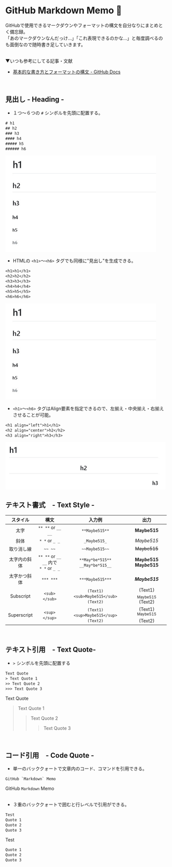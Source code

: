 # GitHub Markdown Memo 📝
  GitHubで使用できるマークダウンやフォーマットの構文を自分なりにまとめとく備忘録。  
  「あのマークダウンなんだっけ...」「これ表現できるのかな...」と毎度調べるのも面倒なので随時書き足していきます。  
  <br>
  
  ▼いつも参考にしてる記事・文献
  - [基本的な書き方とフォーマットの構文 - GitHub Docs](https://docs.github.com/ja/get-started/writing-on-github/getting-started-with-writing-and-formatting-on-github/basic-writing-and-formatting-syntax#quoting-text)
<br>

## 見出し - Heading -
  - １つ～６つの `#` シンボルを先頭に配置する。
  ```
  # h1
  ## h2
  ### h3
  #### h4
  ##### h5
  ###### h6
  ```
  <img src="/images/heading.jpg" alt="heading" height="300px">
  <br>
  
  - HTMLの `<h1>`～`<h6>` タグでも同様に"見出し"を生成できる。  
  ```
  <h1>h1</h1>
  <h2>h2</h2>
  <h3>h3</h3>
  <h4>h4</h4>
  <h5>h5</h5>
  <h6>h6</h6>
  ```
  <img src="/images/heading.jpg" alt="heading" height="300px">
  <br>
  
  - `<h1>`～`<h6>` タグはAlign要素を指定できるので、左揃え・中央揃え・右揃えさせることが可能。
  ```
  <h1 align="left">h1</h1>
  <h2 align="center">h2</h2>
  <h3 align="right">h3</h3>
  ```
  <img src="/images/heading-align.jpg" alt="heading-align" width="500px"> 
  <br>

## テキスト書式　- Text Style -
  |スタイル|構文|入力例|出力|
  :-:|:-:|:-:|:-:
  |太字|`** **` or `__ __`|`**Maybe515**`|**Maybe515**|
  |斜体|`* *` or `_ _`|`_Maybe515_`|_Maybe515_|
  |取り消し線|`~~ ~~`|`~~Maybe515~~`|~~Maybe515~~|
  |太字内の斜体|`** **` or `__ __` 内で<br>`* *` or `_ _`|`**May*be*515**`<br>`__May*be*515__`|**May*be*515**<br> __May*be*515__|
  |太字かつ斜体|`*** ***`|`***Maybe515***`|***Maybe515***|
  |Subscript|`<sub> </sub>`|`(Text1) <sub>Maybe515</sub> (Text2)`|(Text1) <sub>Maybe515</sub> (Text2)|
  |Superscript|`<sup> </sup>`|`(Text1) <sup>Maybe515</sup> (Text2)`|(Text1) <sup>Maybe515</sup> (Text2)|
  <br>
  
## テキスト引用　- Text Quote-
  - `>` シンボルを先頭に配置する
  ```
  Text Quote
  > Text Quote 1
  >> Text Quote 2
  >>> Text Quote 3
  ```
  Text Quote
  > Text Quote 1
  >> Text Quote 2
  >>> Text Quote 3
  <br>

## コード引用　- Code Quote -
- 単一のバッククォートで文章内のコード、コマンドを引用できる。
```
GitHub `Markdown` Memo
```
GitHub `Markdown` Memo  
<br>
- ３重のバッククォートで囲むと行レベルで引用ができる。
```
Test
Quote 1
Quote 2
Quote 3
```

Test
```
Quote 1
Quote 2
Quote 3
```
